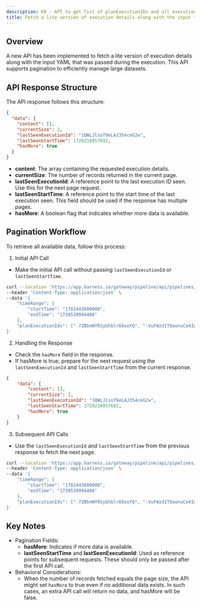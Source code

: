 ```yaml
---
description: KB - API to get list of planExecutionIDs and all execution details
title: Fetch a lite version of execution details along with the input YAML that was passed during the execution via API
---
```


## Overview

A new API has been implemented to fetch a lite version of execution details along with the input YAML that was passed during the execution. This API supports pagination to efficiently manage large datasets.

## API Response Structure

The API response follows this structure:

```json
{
  "data": {
    "content": [],
    "currentSize": 2,
    "lastSeenExecutionId": "1QWLJlsoT9eLAJ354ceG2w",
    "lastSeenStartTime": 1720218057692,
    "hasMore": true
  }
}
```
- **content**: The array containing the requested execution details.
- **currentSize**: The number of records returned in the current page.
- **lastSeenExecutionId**: A reference point to the last execution ID seen. Use this for the next page request.
- **lastSeenStartTime**: A reference point to the start time of the last execution seen. This field should be used if the response has multiple pages.
- **hasMore**: A boolean flag that indicates whether more data is available.

## Pagination Workflow

To retrieve all available data, follow this process:

1. Initial API Call

- Make the initial API call without passing `lastSeenExecutionId` or `lastSeenStartTime`.

```bash
curl --location 'https://app.harness.io/gateway/pipeline/api/pipelines/execution/summary/outline?routingId=ACCOUNT_ID&accountIdentifier=ACCOUNT_ID&orgIdentifier=default&projectIdentifier=PROJECT_ID&size=10' \
--header 'Content-Type: application/json' \
--data '{
    "timeRange": {
        "startTime": "1702443600000",
        "endTime": "1720530994468"
    },
    "planExecutionIds": ["-7ZBbnWYRSyGhblr69xoYQ", "-VuFWzd1T9aonuCe4Iwi5w", "0uxxAPBVTWSM-pP2_bWt9A", "1CopN8KKSJW47K5_GAObdA", "1QWLJlsoT9eLAJ354ceG2w", "1_kPM2P_Tfq5Jq0noQ3FZQ"]
}'
```

2. Handling the Response

- Check the `hasMore` field in the response.
- If hasMore is true, prepare for the next request using the `lastSeenExecutionId` and `lastSeenStartTime` from the current response.

```json
{
    "data": {
        "content": [],
        "currentSize": 2,
        "lastSeenExecutionId": "1QWLJlsoT9eLAJ354ceG2w",
        "lastSeenStartTime": 1720218057692,
        "hasMore": true
    }
}
```
3. Subsequent API Calls

- Use the `lastSeenExecutionId` and `lastSeenStartTime` from the previous response to fetch the next page.

```bash
curl --location 'https://app.harness.io/gateway/pipeline/api/pipelines/execution/summary/outline?routingId=ACCOUNT_ID&accountIdentifier=ACCOUNT_ID&orgIdentifier=default&projectIdentifier=PROJECT_ID&size=10&lastSeenExecutionId=1QWLJlsoT9eLAJ354ceG2w&lastSeenStartTime=1720218057692' \
--header 'Content-Type: application/json' \
--data '{
    "timeRange": {
        "startTime": "1702443600000",
        "endTime": "1720530994468"
    },
    "planExecutionIds": ["-7ZBbnWYRSyGhblr69xoYQ", "-VuFWzd1T9aonuCe4Iwi5w", "0uxxAPBVTWSM-pP2_bWt9A", "1CopN8KKSJW47K5_GAObdA", "1QWLJlsoT9eLAJ354ceG2w", "1_kPM2P_Tfq5Jq0noQ3FZQ"]
}'
```

## Key Notes
- Pagination Fields:
  - **hasMore**: Indicates if more data is available.
  - **lastSeenStartTime** and **lastSeenExecutionId**: Used as reference points for subsequent requests. These should only be passed after the first API call.
- Behavioral Considerations:
  - When the number of records fetched equals the page size, the API might set `hasMore` to true even if no additional data exists. In such cases, an extra API call will return no data, and hasMore will be false.